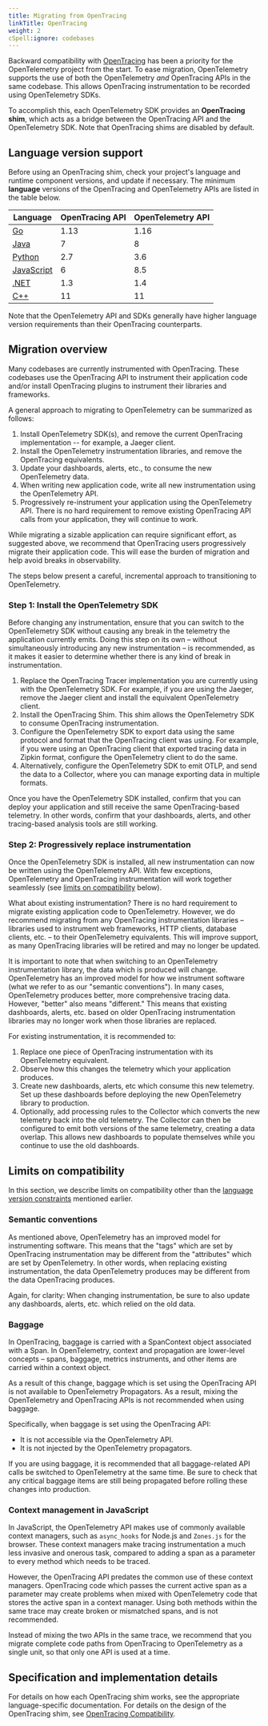 ```yaml
---
title: Migrating from OpenTracing
linkTitle: OpenTracing
weight: 2
cSpell:ignore: codebases
---
```


Backward compatibility with [OpenTracing][] has been a priority for the
OpenTelemetry project from the start. To ease migration, OpenTelemetry supports
the use of both the OpenTelemetry _and_ OpenTracing APIs in the same codebase.
This allows OpenTracing instrumentation to be recorded using OpenTelemetry SDKs.

To accomplish this, each OpenTelemetry SDK provides an **OpenTracing shim**,
which acts as a bridge between the OpenTracing API and the OpenTelemetry SDK.
Note that OpenTracing shims are disabled by default.

## Language version support

Before using an OpenTracing shim, check your project's language and runtime
component versions, and update if necessary. The minimum **language** versions
of the OpenTracing and OpenTelemetry APIs are listed in the table below.

| Language       | OpenTracing API | OpenTelemetry API |
| -------------- | --------------- | ----------------- |
| [Go][]         | 1.13            | 1.16              |
| [Java][]       | 7               | 8                 |
| [Python][]     | 2.7             | 3.6               |
| [JavaScript][] | 6               | 8.5               |
| [.NET][]       | 1.3             | 1.4               |
| [C++][]        | 11              | 11                |

Note that the OpenTelemetry API and SDKs generally have higher language version
requirements than their OpenTracing counterparts.

## Migration overview

Many codebases are currently instrumented with OpenTracing. These codebases use
the OpenTracing API to instrument their application code and/or install
OpenTracing plugins to instrument their libraries and frameworks.

A general approach to migrating to OpenTelemetry can be summarized as follows:

1. Install OpenTelemetry SDK(s), and remove the current OpenTracing
   implementation -- for example, a Jaeger client.
2. Install the OpenTelemetry instrumentation libraries, and remove the
   OpenTracing equivalents.
3. Update your dashboards, alerts, etc., to consume the new OpenTelemetry data.
4. When writing new application code, write all new instrumentation using the
   OpenTelemetry API.
5. Progressively re-instrument your application using the OpenTelemetry API.
   There is no hard requirement to remove existing OpenTracing API calls from
   your application, they will continue to work.

While migrating a sizable application can require significant effort, as
suggested above, we recommend that OpenTracing users progressively migrate their
application code. This will ease the burden of migration and help avoid breaks
in observability.

The steps below present a careful, incremental approach to transitioning to
OpenTelemetry.

### Step 1: Install the OpenTelemetry SDK

Before changing any instrumentation, ensure that you can switch to the
OpenTelemetry SDK without causing any break in the telemetry the application
currently emits. Doing this step on its own – without simultaneously introducing
any new instrumentation – is recommended, as it makes it easier to determine
whether there is any kind of break in instrumentation.

1. Replace the OpenTracing Tracer implementation you are currently using with
   the OpenTelemetry SDK. For example, if you are using the Jaeger, remove the
   Jaeger client and install the equivalent OpenTelemetry client.
2. Install the OpenTracing Shim. This shim allows the OpenTelemetry SDK to
   consume OpenTracing instrumentation.
3. Configure the OpenTelemetry SDK to export data using the same protocol and
   format that the OpenTracing client was using. For example, if you were using
   an OpenTracing client that exported tracing data in Zipkin format, configure
   the OpenTelemetry client to do the same.
4. Alternatively, configure the OpenTelemetry SDK to emit OTLP, and send the
   data to a Collector, where you can manage exporting data in multiple formats.

Once you have the OpenTelemetry SDK installed, confirm that you can deploy your
application and still receive the same OpenTracing-based telemetry. In other
words, confirm that your dashboards, alerts, and other tracing-based analysis
tools are still working.

### Step 2: Progressively replace instrumentation

Once the OpenTelemetry SDK is installed, all new instrumentation can now be
written using the OpenTelemetry API. With few exceptions, OpenTelemetry and
OpenTracing instrumentation will work together seamlessly (see
[limits on compatibility](#limits-on-compatibility) below).

What about existing instrumentation? There is no hard requirement to migrate
existing application code to OpenTelemetry. However, we do recommend migrating
from any OpenTracing instrumentation libraries – libraries used to instrument
web frameworks, HTTP clients, database clients, etc. – to their OpenTelemetry
equivalents. This will improve support, as many OpenTracing libraries will be
retired and may no longer be updated.

It is important to note that when switching to an OpenTelemetry instrumentation
library, the data which is produced will change. OpenTelemetry has an improved
model for how we instrument software (what we refer to as our "semantic
conventions"). In many cases, OpenTelemetry produces better, more comprehensive
tracing data. However, "better" also means "different." This means that existing
dashboards, alerts, etc. based on older OpenTracing instrumentation libraries
may no longer work when those libraries are replaced.

For existing instrumentation, it is recommended to:

1. Replace one piece of OpenTracing instrumentation with its OpenTelemetry
   equivalent.
2. Observe how this changes the telemetry which your application produces.
3. Create new dashboards, alerts, etc which consume this new telemetry. Set up
   these dashboards before deploying the new OpenTelemetry library to
   production.
4. Optionally, add processing rules to the Collector which converts the new
   telemetry back into the old telemetry. The Collector can then be configured
   to emit both versions of the same telemetry, creating a data overlap. This
   allows new dashboards to populate themselves while you continue to use the
   old dashboards.

## Limits on compatibility

In this section, we describe limits on compatibility other than the
[language version constraints](#language-version-support) mentioned earlier.

### Semantic conventions

As mentioned above, OpenTelemetry has an improved model for instrumenting
software. This means that the "tags" which are set by OpenTracing
instrumentation may be different from the "attributes" which are set by
OpenTelemetry. In other words, when replacing existing instrumentation, the data
OpenTelemetry produces may be different from the data OpenTracing produces.

Again, for clarity: When changing instrumentation, be sure to also update any
dashboards, alerts, etc. which relied on the old data.

### Baggage

In OpenTracing, baggage is carried with a SpanContext object associated with a
Span. In OpenTelemetry, context and propagation are lower-level concepts –
spans, baggage, metrics instruments, and other items are carried within a
context object.

As a result of this change, baggage which is set using the OpenTracing API is
not available to OpenTelemetry Propagators. As a result, mixing the
OpenTelemetry and OpenTracing APIs is not recommended when using baggage.

Specifically, when baggage is set using the OpenTracing API:

- It is not accessible via the OpenTelemetry API.
- It is not injected by the OpenTelemetry propagators.

If you are using baggage, it is recommended that all baggage-related API calls
be switched to OpenTelemetry at the same time. Be sure to check that any
critical baggage items are still being propagated before rolling these changes
into production.

### Context management in JavaScript

In JavaScript, the OpenTelemetry API makes use of commonly available context
managers, such as `async_hooks` for Node.js and `Zones.js` for the browser.
These context managers make tracing instrumentation a much less invasive and
onerous task, compared to adding a span as a parameter to every method which
needs to be traced.

However, the OpenTracing API predates the common use of these context managers.
OpenTracing code which passes the current active span as a parameter may create
problems when mixed with OpenTelemetry code that stores the active span in a
context manager. Using both methods within the same trace may create broken or
mismatched spans, and is not recommended.

Instead of mixing the two APIs in the same trace, we recommend that you migrate
complete code paths from OpenTracing to OpenTelemetry as a single unit, so that
only one API is used at a time.

## Specification and implementation details

For details on how each OpenTracing shim works, see the appropriate
language-specific documentation. For details on the design of the OpenTracing
shim, see [OpenTracing Compatibility][ot_spec].

[.net]: /docs/languages/dotnet/shim/
[go]: https://pkg.go.dev/go.opentelemetry.io/otel/bridge/opentracing
[java]:
  https://github.com/open-telemetry/opentelemetry-java/tree/main/opentracing-shim
[javascript]: https://www.npmjs.com/package/@opentelemetry/shim-opentracing
[opentracing]: https://opentracing.io
[ot_spec]: /docs/specs/otel/compatibility/opentracing/
[python]:
  https://opentelemetry-python.readthedocs.io/en/stable/shim/opentracing_shim/opentracing_shim.html
[c++]:
  https://github.com/open-telemetry/opentelemetry-cpp/tree/main/opentracing-shim
